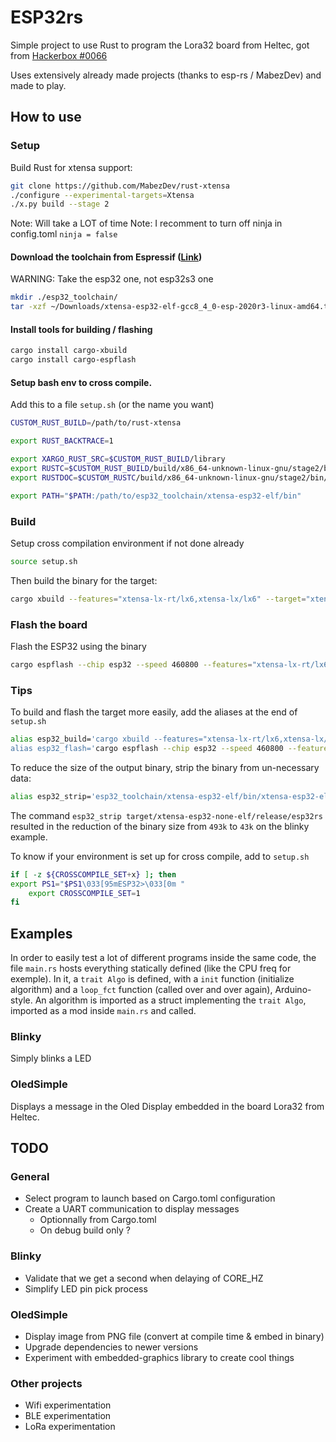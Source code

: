 # ESP32rs
Simple project to use Rust to program the Lora32 board from Heltec, got from [Hackerbox #0066](https://hackerboxes.com/products/hackerbox-0066-radio-star)

Uses extensively already made projects (thanks to esp-rs / MabezDev) and made to play.

## How to use
### Setup
Build Rust for xtensa support:
```bash
git clone https://github.com/MabezDev/rust-xtensa
./configure --experimental-targets=Xtensa
./x.py build --stage 2
```
Note:	Will take a LOT of time
Note:	I recomment to turn off ninja in config.toml `ninja = false`

#### Download the toolchain from Espressif ([Link](https://github.com/espressif/crosstool-NG/releases))
WARNING:	Take the esp32 one, not esp32s3 one
```bash
mkdir ./esp32_toolchain/
tar -xzf ~/Downloads/xtensa-esp32-elf-gcc8_4_0-esp-2020r3-linux-amd64.tar.gz -C ./esp32_toolchain/
```

#### Install tools for building / flashing
```bash
cargo install cargo-xbuild
cargo install cargo-espflash
```

#### Setup bash env to cross compile.
Add this to a file `setup.sh` (or the name you want)

```bash
CUSTOM_RUST_BUILD=/path/to/rust-xtensa

export RUST_BACKTRACE=1

export XARGO_RUST_SRC=$CUSTOM_RUST_BUILD/library
export RUSTC=$CUSTOM_RUST_BUILD/build/x86_64-unknown-linux-gnu/stage2/bin/rustc
export RUSTDOC=$CUSTOM_RUSTC/build/x86_64-unknown-linux-gnu/stage2/bin/rustdoc

export PATH="$PATH:/path/to/esp32_toolchain/xtensa-esp32-elf/bin"
```

### Build

Setup cross compilation environment if not done already
```bash
source setup.sh
```

Then build the binary for the target:
```bash
cargo xbuild --features="xtensa-lx-rt/lx6,xtensa-lx/lx6" --target="xtensa-esp32-none-elf"
```

### Flash the board
Flash the ESP32 using the binary
```bash
cargo espflash --chip esp32 --speed 460800 --features="xtensa-lx-rt/lx6,xtensa-lx/lx6" /dev/ttyUSB0
```

### Tips
To build and flash the target more easily, add the aliases at the end of `setup.sh`
```bash
alias esp32_build='cargo xbuild --features="xtensa-lx-rt/lx6,xtensa-lx/lx6" --target="xtensa-esp32-none-elf"
alias esp32_flash='cargo espflash --chip esp32 --speed 460800 --features="xtensa-lx-rt/lx6,xtensa-lx/lx6" /dev/ttyUSB0'
```

To reduce the size of the output binary, strip the binary from un-necessary data:
```bash
alias esp32_strip='esp32_toolchain/xtensa-esp32-elf/bin/xtensa-esp32-elf-strip'
```

The command `esp32_strip target/xtensa-esp32-none-elf/release/esp32rs` resulted in the reduction of
the binary size from `493k` to `43k` on the blinky example.

To know if your environment is set up for cross compile, add to `setup.sh`
```bash
if [ -z ${CROSSCOMPILE_SET+x} ]; then
export PS1="$PS1\033[95mESP32>\033[0m "
	export CROSSCOMPILE_SET=1
fi
```

## Examples
In order to easily test a lot of different programs inside the same code, the file `main.rs` hosts everything statically defined (like the CPU freq for exemple).
In it, a `trait Algo` is defined, with a `init` function (initialize algorithm) and a `loop_fct` function (called over and over again), Arduino-style.
An algorithm is imported as a struct implementing the `trait Algo`, imported as a mod inside `main.rs` and called.

### Blinky
Simply blinks a LED

### OledSimple
Displays a message in the Oled Display embedded in the board Lora32 from Heltec.

## TODO
### General
- Select program to launch based on Cargo.toml configuration
- Create a UART communication to display messages
	- Optionnally from Cargo.toml
	- On debug build only ?

### Blinky
- Validate that we get a second when delaying of CORE_HZ
- Simplify LED pin pick process

### OledSimple
- Display image from PNG file (convert at compile time & embed in binary)
- Upgrade dependencies to newer versions
- Experiment with embedded-graphics library to create cool things

### Other projects
- Wifi experimentation
- BLE experimentation
- LoRa experimentation
